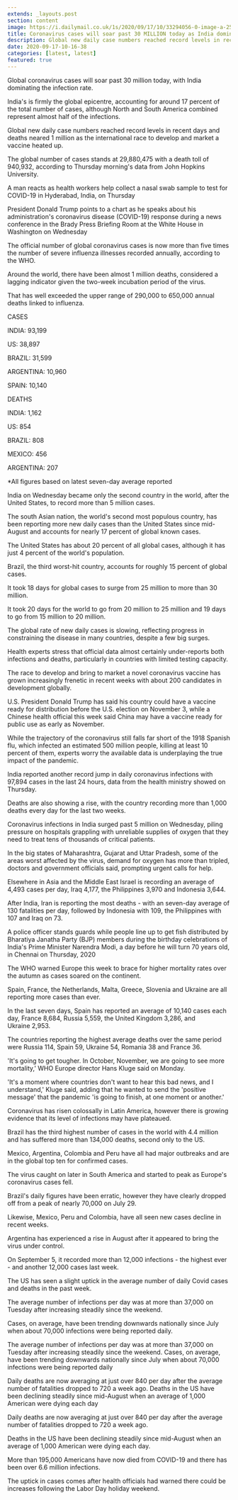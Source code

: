 ```yaml
---
extends: _layouts.post
section: content
image: https://i.dailymail.co.uk/1s/2020/09/17/10/33294056-0-image-a-25_1600333922911.jpg 
title: Coronavirus cases will soar past 30 MILLION today as India dominates daily infection rates 
description: Global new daily case numbers reached record levels in recent days and deaths neared 1 million as the international race to develop and market a vaccine heated up. 
date: 2020-09-17-10-16-38 
categories: [latest, latest] 
featured: true 
--- 
```

Global coronavirus cases will soar past 30 million today, with India dominating the infection rate.

India's is firmly the global epicentre, accounting for around 17 percent of the total number of cases, although North and South America combined represent almost half of the infections.

Global new daily case numbers reached record levels in recent days and deaths neared 1 million as the international race to develop and market a vaccine heated up.

The global number of cases stands at 29,880,475 with a death toll of 940,932, according to Thursday morning's data from John Hopkins University. 



A man reacts as health workers help collect a nasal swab sample to test for COVID-19 in Hyderabad, India, on Thursday

President Donald Trump points to a chart as he speaks about his administration's coronavirus disease (COVID-19) response during a news conference in the Brady Press Briefing Room at the White House in Washington on Wednesday

The official number of global coronavirus cases is now more than five times the number of severe influenza illnesses recorded annually, according to the WHO. 

Around the world, there have been almost 1 million deaths, considered a lagging indicator given the two-week incubation period of the virus.

That has well exceeded the upper range of 290,000 to 650,000 annual deaths linked to influenza.

CASES 

INDIA: 93,199

US: 38,897

BRAZIL: 31,599

ARGENTINA: 10,960

SPAIN: 10,140

DEATHS

INDIA: 1,162

US: 854

BRAZIL: 808

MEXICO: 456

ARGENTINA: 207 

*All figures based on latest seven-day average reported

India on Wednesday became only the second country in the world, after the United States, to record more than 5 million cases.

The south Asian nation, the world's second most populous country, has been reporting more new daily cases than the United States since mid-August and accounts for nearly 17 percent of global known cases.

The United States has about 20 percent of all global cases, although it has just 4 percent of the world's population.

Brazil, the third worst-hit country, accounts for roughly 15 percent of global cases.

It took 18 days for global cases to surge from 25 million to more than 30 million.

It took 20 days for the world to go from 20 million to 25 million and 19 days to go from 15 million to 20 million.

The global rate of new daily cases is slowing, reflecting progress in constraining the disease in many countries, despite a few big surges.

Health experts stress that official data almost certainly under-reports both infections and deaths, particularly in countries with limited testing capacity.

The race to develop and bring to market a novel coronavirus vaccine has grown increasingly frenetic in recent weeks with about 200 candidates in development globally.

U.S. President Donald Trump has said his country could have a vaccine ready for distribution before the U.S. election on November 3, while a Chinese health official this week said China may have a vaccine ready for public use as early as November.

While the trajectory of the coronavirus still falls far short of the 1918 Spanish flu, which infected an estimated 500 million people, killing at least 10 percent of them, experts worry the available data is underplaying the true impact of the pandemic.

India reported another record jump in daily coronavirus infections with 97,894 cases in the last 24 hours, data from the health ministry showed on Thursday.

Deaths are also showing a rise, with the country recording more than 1,000 deaths every day for the last two weeks.

Coronavirus infections in India surged past 5 million on Wednesday, piling pressure on hospitals grappling with unreliable supplies of oxygen that they need to treat tens of thousands of critical patients.

In the big states of Maharashtra, Gujarat and Uttar Pradesh, some of the areas worst affected by the virus, demand for oxygen has more than tripled, doctors and government officials said, prompting urgent calls for help.

Elsewhere in Asia and the Middle East Israel is recording an average of 4,493 cases per day, Iraq 4,177, the Philippines 3,970 and Indonesia 3,644.

After India, Iran is reporting the most deaths - with an seven-day average of 130 fatalities per day, followed by Indonesia with 109, the Philippines with 107 and Iraq on 73.

A police officer stands guards while people line up to get fish distributed by Bharatiya Janatha Party (BJP) members during the birthday celebrations of India's Prime Minister Narendra Modi, a day before he will turn 70 years old, in Chennai on Thursday, 2020

The WHO warned Europe this week to brace for higher mortality rates over the autumn as cases soared on the continent.

Spain, France, the Netherlands, Malta, Greece, Slovenia and Ukraine are all reporting more cases than ever.

In the last seven days, Spain has reported an average of 10,140 cases each day, France 8,684, Russia 5,559, the United Kingdom 3,286, and Ukraine 2,953.



The countries reporting the highest average deaths over the same period were Russia 114, Spain 59, Ukraine 54, Romania 38 and France 36.  

'It's going to get tougher. In October, November, we are going to see more mortality,' WHO Europe director Hans Kluge said on Monday.

'It's a moment where countries don't want to hear this bad news, and I understand,' Kluge said, adding that he wanted to send the 'positive message' that the pandemic 'is going to finish, at one moment or another.'

Coronavirus has risen colossally in Latin America, however there is growing evidence that its level of infections may have plateaued. 

Brazil has the third highest number of cases in the world with 4.4 million and has suffered more than 134,000 deaths, second only to the US.

Mexico, Argentina, Colombia and Peru have all had major outbreaks and are in the global top ten for confirmed cases.



The virus caught on later in South America and started to peak as Europe's coronavirus cases fell. 

Brazil's daily figures have been erratic, however they have clearly dropped off from a peak of nearly 70,000 on July 29.

Likewise, Mexico, Peru and Colombia, have all seen new cases decline in recent weeks.

Argentina has experienced a rise in August after it appeared to bring the virus under control.

On September 5, it recorded more than 12,000 infections - the highest ever - and another 12,000 cases last week.

The US has seen a slight uptick in the average number of daily Covid cases and deaths in the past week. 

The average number of infections per day was at more than 37,000 on Tuesday after increasing steadily since the weekend. 

Cases, on average, have been trending downwards nationally since July when about 70,000 infections were being reported daily.  

The average number of infections per day was at more than 37,000 on Tuesday after increasing steadily since the weekend. Cases, on average, have been trending downwards nationally since July when about 70,000 infections were being reported daily

Daily deaths are now averaging at just over 840 per day after the average number of fatalities dropped to 720 a week ago. Deaths in the US have been declining steadily since mid-August when an average of 1,000 American were dying each day

Daily deaths are now averaging at just over 840 per day after the average number of fatalities dropped to 720 a week ago. 

Deaths in the US have been declining steadily since mid-August when an average of 1,000 American were dying each day. 

More than 195,000 Americans have now died from COVID-19 and there has been over 6.6 million infections. 

The uptick in cases comes after health officials had warned there could be increases following the Labor Day holiday weekend. 

